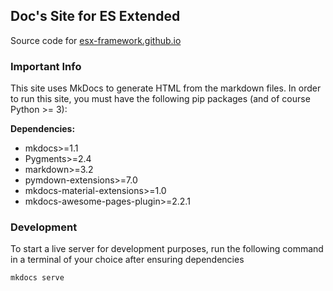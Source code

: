 ## Doc's Site for ES Extended

Source code for [esx-framework.github.io](https://esx-framework.github.io/)

### Important Info

This site uses MkDocs to generate HTML from the markdown files.
In order to run this site, you must have the following pip packages
(and of course Python >= 3):

**Dependencies:**
* mkdocs>=1.1
* Pygments>=2.4
* markdown>=3.2
* pymdown-extensions>=7.0
* mkdocs-material-extensions>=1.0
* mkdocs-awesome-pages-plugin>=2.2.1

### Development
To start a live server for development purposes,
run the following command in a terminal of your
choice after ensuring dependencies

```
mkdocs serve
```
